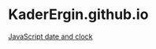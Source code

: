 # KaderErgin.github.io


[JavaScript date and clock](https://github.com/KaderErgin/Javascript_/blob/master)
